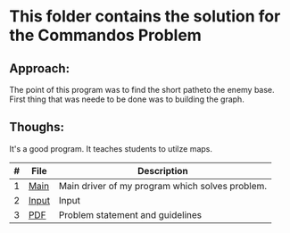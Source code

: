 # This folder contains the solution for the Commandos Problem
## Approach:
The point of this program was to find the short patheto the enemy base. First thing that was neede to be done was to building the graph. 
## Thoughs:
It's a good program. It teaches students to utilze maps. 

|   #   | File |  Description |
| :---: | ----------- | ---------------------- |
|  1 | [Main]() | Main driver of my program which solves problem. |
|  2 | [Input]( ) | Input |
|  3 | [PDF]( ) | Problem statement and guidelines  |
